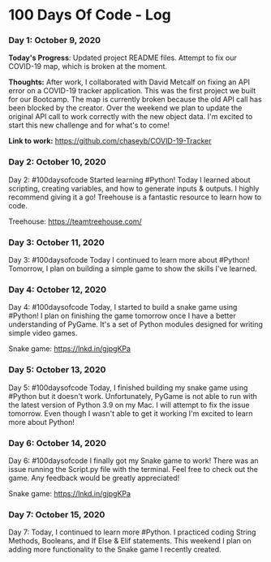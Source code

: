 # 100 Days Of Code - Log

### Day 1: October 9, 2020 

**Today's Progress**: Updated project README files. Attempt to fix our COVID-19 map, which is broken at the moment. 

**Thoughts:** After work, I collaborated with David Metcalf on fixing an API error on a COVID-19 tracker application. This was the first project we built for our Bootcamp. The map is currently broken because the old API call has been blocked by the creator. Over the weekend we plan to update the original API call to work correctly with the new object data. I'm excited to start this new challenge and for what's to come!

**Link to work:** 
https://github.com/chaseyb/COVID-19-Tracker

### Day 2: October 10, 2020 

Day 2: #100daysofcode Started learning #Python! Today I learned about scripting, creating variables, and how to generate inputs & outputs. I highly recommend giving it a go! Treehouse is a fantastic resource to learn how to code.

Treehouse: https://teamtreehouse.com/

### Day 3: October 11, 2020 

Day 3: #100daysofcode Today I continued to learn more about #Python! Tomorrow, I plan on building a simple game to show the skills I've learned. 

### Day 4: October 12, 2020 

Day 4: #100daysofcode Today, I started to build a snake game using #Python! I plan on finishing the game tomorrow once I have a better understanding of PyGame. It's a set of Python modules designed for writing simple video games.

Snake game: https://lnkd.in/gjpgKPa

### Day 5: October 13, 2020 

Day 5: #100daysofcode Today, I finished building my snake game using #Python but it doesn't work. Unfortunately, PyGame is not able to run with the latest version of Python 3.9 on my Mac. I will attempt to fix the issue tomorrow. Even though I wasn't able to get it working I'm excited to learn more about Python!

### Day 6: October 14, 2020 

Day 6: #100daysofcode I finally got my Snake game to work! There was an issue running the Script.py file with the terminal. Feel free to check out the game. Any feedback would be greatly appreciated! 

Snake game: https://lnkd.in/gjpgKPa

### Day 7: October 15, 2020 

Day 7: Today, I continued to learn more #Python. I practiced coding String Methods, Booleans, and If Else & Elif statements. This weekend I plan on adding more functionality to the Snake game I recently created.
